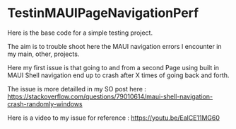 # TestinMAUIPageNavigationPerf

Here is the base code for a simple testing project.

The aim is to trouble shoot here the MAUI navigation errors I encounter in my main, other, projects.

Here my first issue is that going to and from a second Page using built in MAUI Shell navigation end up to crash after X times of going back and forth.

The issue is more detailled in my SO post here : https://stackoverflow.com/questions/79010614/maui-shell-navigation-crash-randomly-windows

Here is a video to my issue for reference : https://youtu.be/EalCE11MG60
